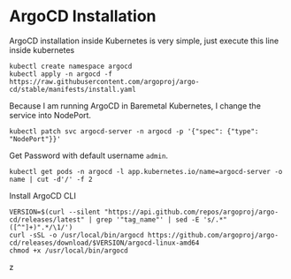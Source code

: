 # ArgoCD Installation

ArgoCD installation inside Kubernetes is very simple, just execute this line inside kubernetes
```
kubectl create namespace argocd
kubectl apply -n argocd -f https://raw.githubusercontent.com/argoproj/argo-cd/stable/manifests/install.yaml
```
Because I am running ArgoCD in Baremetal Kubernetes, I change the service into NodePort.
```
kubectl patch svc argocd-server -n argocd -p '{"spec": {"type": "NodePort"}}'
```
Get Password with default username `admin`.
```
kubectl get pods -n argocd -l app.kubernetes.io/name=argocd-server -o name | cut -d'/' -f 2
```
Install ArgoCD CLI
```
VERSION=$(curl --silent "https://api.github.com/repos/argoproj/argo-cd/releases/latest" | grep '"tag_name"' | sed -E 's/.*"([^"]+)".*/\1/')
curl -sSL -o /usr/local/bin/argocd https://github.com/argoproj/argo-cd/releases/download/$VERSION/argocd-linux-amd64
chmod +x /usr/local/bin/argocd
```
z